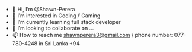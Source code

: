 - 👋 Hi, I’m @Shawn-Perera
- 👀 I’m interested in Coding / Gaming
- 🌱 I’m currently learning full stack developer 
- 💞️ I’m looking to collaborate on ...
- 📫 How to reach me shawnperera3@gmail.com / phone number: 077-780-4248 in Sri Lanka +94

<!---
Shawn-Perera/Shawn-Perera is a ✨ special ✨ repository because its `README.md` (this file) appears on your GitHub profile.
You can click the Preview link to take a look at your changes.
--->
